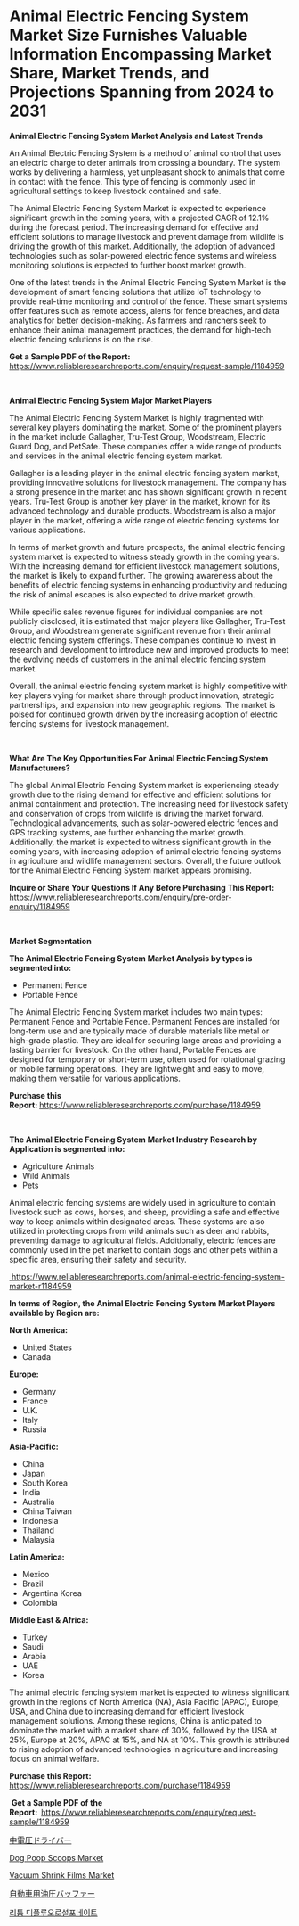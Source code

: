 <p><h1>Animal Electric Fencing System Market Size Furnishes Valuable Information Encompassing Market Share, Market Trends, and Projections Spanning from 2024 to 2031</h1></p><p><strong>Animal Electric Fencing System Market Analysis and Latest Trends</strong></p>
<p><p>An Animal Electric Fencing System is a method of animal control that uses an electric charge to deter animals from crossing a boundary. The system works by delivering a harmless, yet unpleasant shock to animals that come in contact with the fence. This type of fencing is commonly used in agricultural settings to keep livestock contained and safe.</p><p>The Animal Electric Fencing System Market is expected to experience significant growth in the coming years, with a projected CAGR of 12.1% during the forecast period. The increasing demand for effective and efficient solutions to manage livestock and prevent damage from wildlife is driving the growth of this market. Additionally, the adoption of advanced technologies such as solar-powered electric fence systems and wireless monitoring solutions is expected to further boost market growth.</p><p>One of the latest trends in the Animal Electric Fencing System Market is the development of smart fencing solutions that utilize IoT technology to provide real-time monitoring and control of the fence. These smart systems offer features such as remote access, alerts for fence breaches, and data analytics for better decision-making. As farmers and ranchers seek to enhance their animal management practices, the demand for high-tech electric fencing solutions is on the rise.</p></p>
<p><strong>Get a Sample PDF of the Report:&nbsp;</strong> <a href="https://www.reliableresearchreports.com/enquiry/request-sample/1184959">https://www.reliableresearchreports.com/enquiry/request-sample/1184959</a></p>
<p>&nbsp;</p>
<p><strong>Animal Electric Fencing System Major Market Players</strong></p>
<p><p>The Animal Electric Fencing System Market is highly fragmented with several key players dominating the market. Some of the prominent players in the market include Gallagher, Tru-Test Group, Woodstream, Electric Guard Dog, and PetSafe. These companies offer a wide range of products and services in the animal electric fencing system market.</p><p>Gallagher is a leading player in the animal electric fencing system market, providing innovative solutions for livestock management. The company has a strong presence in the market and has shown significant growth in recent years. Tru-Test Group is another key player in the market, known for its advanced technology and durable products. Woodstream is also a major player in the market, offering a wide range of electric fencing systems for various applications.</p><p>In terms of market growth and future prospects, the animal electric fencing system market is expected to witness steady growth in the coming years. With the increasing demand for efficient livestock management solutions, the market is likely to expand further. The growing awareness about the benefits of electric fencing systems in enhancing productivity and reducing the risk of animal escapes is also expected to drive market growth.</p><p>While specific sales revenue figures for individual companies are not publicly disclosed, it is estimated that major players like Gallagher, Tru-Test Group, and Woodstream generate significant revenue from their animal electric fencing system offerings. These companies continue to invest in research and development to introduce new and improved products to meet the evolving needs of customers in the animal electric fencing system market.</p><p>Overall, the animal electric fencing system market is highly competitive with key players vying for market share through product innovation, strategic partnerships, and expansion into new geographic regions. The market is poised for continued growth driven by the increasing adoption of electric fencing systems for livestock management.</p></p>
<p>&nbsp;</p>
<p><strong>What Are The Key Opportunities For Animal Electric Fencing System Manufacturers?</strong></p>
<p><p>The global Animal Electric Fencing System market is experiencing steady growth due to the rising demand for effective and efficient solutions for animal containment and protection. The increasing need for livestock safety and conservation of crops from wildlife is driving the market forward. Technological advancements, such as solar-powered electric fences and GPS tracking systems, are further enhancing the market growth. Additionally, the market is expected to witness significant growth in the coming years, with increasing adoption of animal electric fencing systems in agriculture and wildlife management sectors. Overall, the future outlook for the Animal Electric Fencing System market appears promising.</p></p>
<p><strong>Inquire or Share Your Questions If Any Before Purchasing This Report:</strong> <a href="https://www.reliableresearchreports.com/enquiry/pre-order-enquiry/1184959">https://www.reliableresearchreports.com/enquiry/pre-order-enquiry/1184959</a></p>
<p>&nbsp;</p>
<p><strong>Market Segmentation</strong></p>
<p><strong>The Animal Electric Fencing System Market Analysis by types is segmented into:</strong></p>
<p><ul><li>Permanent Fence</li><li>Portable Fence</li></ul></p>
<p><p>The Animal Electric Fencing System market includes two main types: Permanent Fence and Portable Fence. Permanent Fences are installed for long-term use and are typically made of durable materials like metal or high-grade plastic. They are ideal for securing large areas and providing a lasting barrier for livestock. On the other hand, Portable Fences are designed for temporary or short-term use, often used for rotational grazing or mobile farming operations. They are lightweight and easy to move, making them versatile for various applications.</p></p>
<p><strong>Purchase this Report:&nbsp;</strong><a href="https://www.reliableresearchreports.com/purchase/1184959">https://www.reliableresearchreports.com/purchase/1184959</a></p>
<p>&nbsp;</p>
<p><strong>The Animal Electric Fencing System Market Industry Research by Application is segmented into:</strong></p>
<p><ul><li>Agriculture Animals</li><li>Wild Animals</li><li>Pets</li></ul></p>
<p><p>Animal electric fencing systems are widely used in agriculture to contain livestock such as cows, horses, and sheep, providing a safe and effective way to keep animals within designated areas. These systems are also utilized in protecting crops from wild animals such as deer and rabbits, preventing damage to agricultural fields. Additionally, electric fences are commonly used in the pet market to contain dogs and other pets within a specific area, ensuring their safety and security.</p></p>
<p><a href="https://www.reliableresearchreports.com/animal-electric-fencing-system-market-r1184959">&nbsp;https://www.reliableresearchreports.com/animal-electric-fencing-system-market-r1184959</a></p>
<p><strong>In terms of Region, the Animal Electric Fencing System Market Players available by Region are:</strong></p>
<p>
    <p> <strong> North America: </strong>
        <ul>
            <li>United States</li>
            <li>Canada</li>
        </ul>
        </p> 
    <p> <strong> Europe: </strong>
        <ul>
            <li>Germany</li>
            <li>France</li>
            <li>U.K.</li>
            <li>Italy</li>
            <li>Russia</li>
        </ul>
        </p> 
    <p> <strong> Asia-Pacific: </strong>
        <ul>
            <li>China</li>
            <li>Japan</li>
            <li>South Korea</li>
            <li>India</li>
            <li>Australia</li>
            <li>China Taiwan</li>
            <li>Indonesia</li>
            <li>Thailand</li>
            <li>Malaysia</li>
        </ul>
        </p> 
    <p> <strong> Latin America: </strong>
        <ul>
            <li>Mexico</li>
            <li>Brazil</li>
            <li>Argentina Korea</li>
            <li>Colombia</li>
        </ul>
        </p> 
    <p> <strong> Middle East & Africa: </strong>
        <ul>
            <li>Turkey</li>
            <li>Saudi</li>
            <li>Arabia</li>
            <li>UAE</li>
            <li>Korea</li>
        </ul>
    </p>
    </p>
<p><p>The animal electric fencing system market is expected to witness significant growth in the regions of North America (NA), Asia Pacific (APAC), Europe, USA, and China due to increasing demand for efficient livestock management solutions. Among these regions, China is anticipated to dominate the market with a market share of 30%, followed by the USA at 25%, Europe at 20%, APAC at 15%, and NA at 10%. This growth is attributed to rising adoption of advanced technologies in agriculture and increasing focus on animal welfare.</p></p>
<p><strong>Purchase this Report: </strong><a href="https://www.reliableresearchreports.com/purchase/1184959">https://www.reliableresearchreports.com/purchase/1184959</a></p>
<p>&nbsp;<strong>Get a Sample PDF of the Report:&nbsp;&nbsp;</strong><a href="https://www.reliableresearchreports.com/enquiry/request-sample/1184959">https://www.reliableresearchreports.com/enquiry/request-sample/1184959</a></p>
<p><strong></strong></p>
<p><p><a href="https://github.com/mathieurico66/Market-Research-Report-List-2/blob/main/9267100112982.md">中電圧ドライバー</a></p><p><a href="https://github.com/joannesouthgate/Market-Research-Report-List-3/blob/main/dog-poop-scoops-market.md">Dog Poop Scoops Market</a></p><p><a href="https://github.com/sofayahoo2023/Market-Research-Report-List-4/blob/main/vacuum-shrink-films-market.md">Vacuum Shrink Films Market</a></p><p><a href="https://github.com/SarahFahey88/Market-Research-Report-List-2/blob/main/6092747112983.md">自動車用油圧バッファー</a></p><p><a href="https://github.com/vs019sa3m8x/Market-Research-Report-List-2/blob/main/9583514110685.md">리튬 디플루오로설포네이트</a></p></p>